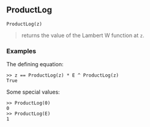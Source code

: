 ## ProductLog

```
ProductLog(z)
```

> returns the value of the Lambert W function at `z`.
 
### Examples
The defining equation:
```  
>> z == ProductLog(z) * E ^ ProductLog(z)    
True    
``` 

Some special values:    
``` 
>> ProductLog(0)    
0    
>> ProductLog(E)    
1   
```
  
 
